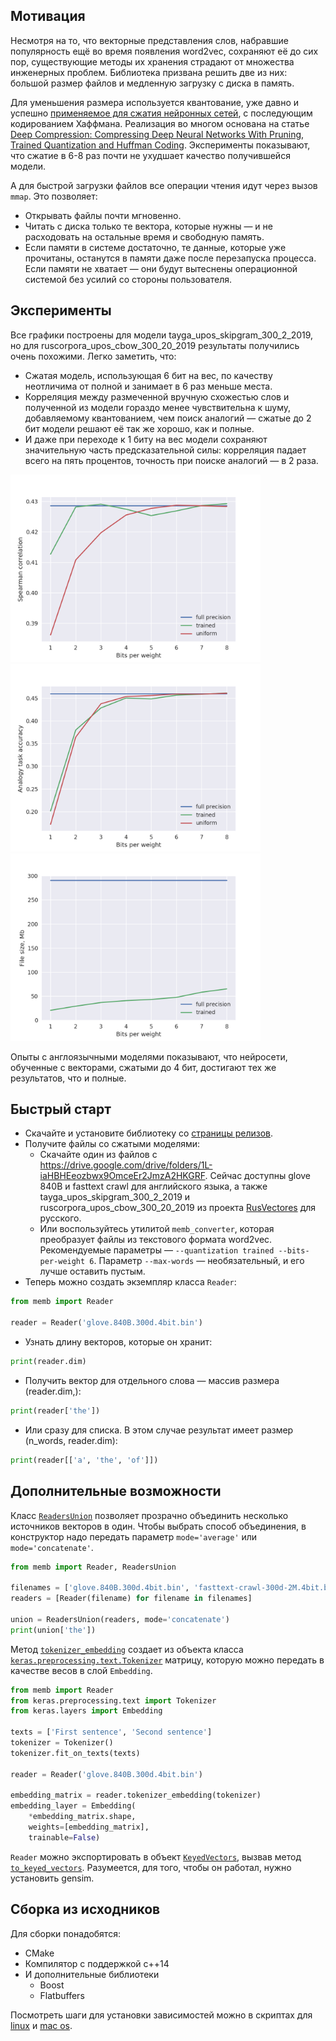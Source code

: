 ## Мотивация
Несмотря на то, что векторные представления слов, набравшие популярность ещё во время появления word2vec,
сохраняют её до сих пор, существующие методы их хранения страдают от множества инженерных проблем.
Библиотека призвана решить две из них: большой размер файлов и медленную загрузку с диска в память.

Для уменьшения размера используется квантование, уже давно и успешно
[применяемое для сжатия нейронных сетей](https://www.tensorflow.org/performance/quantization),
с последующим кодированием Хаффмана. Реализация во многом основана на статье
[Deep Compression: Compressing Deep Neural Networks With Pruning, Trained Quantization and Huffman Coding](
https://arxiv.org/pdf/1510.00149.pdf). Эксперименты показывают, что сжатие в 6-8 раз почти не ухудшает качество
получившейся модели.

А для быстрой загрузки файлов все операции чтения идут через вызов `mmap`. Это позволяет:
* Открывать файлы почти мгновенно.
* Читать с диска только те вектора, которые нужны — и не расходовать на остальные время и свободную память.
* Если памяти в системе достаточно, те данные, которые уже прочитаны, останутся в памяти даже после перезапуска процесса.
Если памяти не хватает — они будут вытеснены операционной системой без усилий со стороны пользователя.

## Эксперименты
Все графики построены для модели tayga_upos_skipgram_300_2_2019, но  для ruscorpora_upos_cbow_300_20_2019 результаты
получились очень похожими. Легко заметить, что:
* Сжатая модель, использующая 6 бит на вес, по качеству неотличима от полной и занимает в 6 раз меньше места.
* Корреляция между размеченной вручную схожестью слов и полученной из модели гораздо менее чувствительна к шуму,
добавляемому квантованием, чем поиск аналогий — сжатые до 2 бит модели решают её так же хорошо, как и полные.
* И даже при переходе к 1 биту на вес модели сохраняют значительную часть предсказательной силы: корреляция падает всего
на пять процентов, точность при поиске аналогий — в 2 раза.
<p float="left">
  <img src="https://github.com/thousandvoices/memb/raw/master/docs/images/spearman.png" alt="spearman" width="400" />
  <img src="https://github.com/thousandvoices/memb/raw/master/docs/images/analogy.png" alt="analogy" width="400" />
  <img src="https://github.com/thousandvoices/memb/raw/master/docs/images/sizes.png" alt="size" width="400" />
</p>

Опыты с англоязычными моделями показывают, что нейросети, обученные с векторами, сжатыми до 4 бит, достигают
тех же результатов, что и полные.

## Быстрый старт
* Скачайте и установите библиотеку со [страницы релизов](https://github.com/thousandvoices/memb/releases).
* Получите файлы со сжатыми моделями:
  * Скачайте один из файлов с https://drive.google.com/drive/folders/1L-iaHBHEeozbwx9OmceEr2JmzA2HKGRF. Сейчас доступны
  glove 840B и fasttext crawl для английского языка, а также tayga_upos_skipgram_300_2_2019 и ruscorpora_upos_cbow_300_20_2019
  из проекта [RusVectores](https://rusvectores.org/ru/models/) для русского.
  * Или воспользуйтесь утилитой `memb_converter`, которая преобразует файлы из текстового формата word2vec.
  Рекомендуемые параметры — `--quantization trained --bits-per-weight 6`. Параметр `--max-words` — необязательный,
  и его лучше оставить пустым.
* Теперь можно создать экземпляр класса `Reader`:
```python
from memb import Reader

reader = Reader('glove.840B.300d.4bit.bin')
```
  * Узнать длину векторов, которые он хранит:
```python
print(reader.dim)
```
  * Получить вектор для отдельного слова — массив размера (reader.dim,):
```python
print(reader['the'])
```
  * Или сразу для списка. В этом случае результат имеет размер (n_words, reader.dim):
```python
print(reader[['a', 'the', 'of']])
```

## Дополнительные возможности
Класс [`ReadersUnion`](https://github.com/thousandvoices/memb/blob/master/python/memb/readers_union.py#L41)
позволяет прозрачно объединить несколько источников векторов в один. Чтобы выбрать способ объединения, в конструктор надо
передать параметр `mode='average'` или `mode='concatenate'`.
```python
from memb import Reader, ReadersUnion

filenames = ['glove.840B.300d.4bit.bin', 'fasttext-crawl-300d-2M.4bit.bin']
readers = [Reader(filename) for filename in filenames]

union = ReadersUnion(readers, mode='concatenate')
print(union['the'])
```

Метод [`tokenizer_embedding`](https://github.com/thousandvoices/memb/blob/master/python/memb/reader.py#L91)
создает из объекта класса [`keras.preprocessing.text.Tokenizer`](https://keras.io/preprocessing/text/) матрицу,
которую можно передать в качестве весов в слой `Embedding`.
```python
from memb import Reader
from keras.preprocessing.text import Tokenizer
from keras.layers import Embedding

texts = ['First sentence', 'Second sentence']
tokenizer = Tokenizer()
tokenizer.fit_on_texts(texts)

reader = Reader('glove.840B.300d.4bit.bin')

embedding_matrix = reader.tokenizer_embedding(tokenizer)
embedding_layer = Embedding(
    *embedding_matrix.shape,
    weights=[embedding_matrix],
    trainable=False)
```

`Reader` можно экспортировать в объект [`KeyedVectors`](https://radimrehurek.com/gensim/models/keyedvectors.html),
вызвав метод [`to_keyed_vectors`](https://github.com/thousandvoices/memb/blob/master/python/memb/reader.py#L19).
Разумеется, для того, чтобы он работал, нужно установить gensim.

## Сборка из исходников
Для сборки понадобятся:
* CMake
* Компилятор с поддержкой c++14
* И дополнительные библиотеки
  * Boost
  * Flatbuffers

Посмотреть шаги для установки зависимостей можно в скриптах для
[linux](https://github.com/thousandvoices/memb/blob/master/tools/development_image/install_deps_linux.sh) и
[mac os](https://github.com/thousandvoices/memb/blob/master/tools/development_image/install_deps_darwin.sh).
